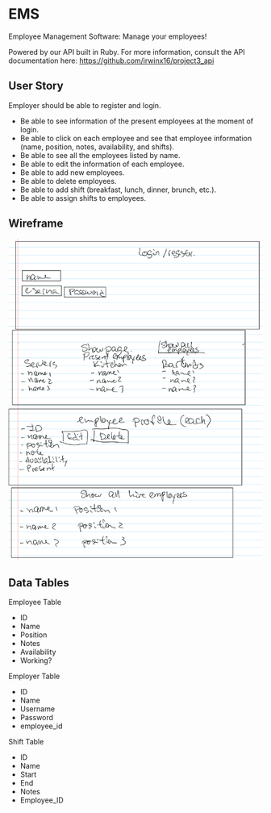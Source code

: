 # EMS
Employee Management Software: Manage your employees!

Powered by our API built in Ruby. For more information, consult the API documentation here: https://github.com/irwinx16/project3_api

## User Story

Employer should be able to register and login. 
- Be able to see information of the present employees at the moment of login. 
- Be able to click on each employee and see that employee information
(name, position, notes, availability, and shifts).
- Be able to see all the employees listed by name.
- Be able to edit the information of each employee.
- Be able to add new employees.
- Be able to delete employees. 
- Be able to add shift (breakfast, lunch, dinner, brunch, etc.).
- Be able to assign shifts to employees. 

## Wireframe

![Wireframe](Wireframe/WireFrame.jpeg)

## Data Tables

Employee Table

- ID
- Name
- Position
- Notes
- Availability
- Working?

Employer Table

- ID
- Name
- Username
- Password
- employee_id

Shift Table

- ID
- Name
- Start
- End
- Notes
- Employee_ID